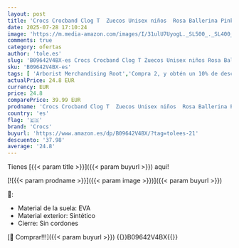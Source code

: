 ```yaml
---
layout: post
title: 'Crocs Crocband Clog T  Zuecos Unisex niños  Rosa Ballerina Pink  22/23 EU'
date: 2025-07-28 17:10:24
image: 'https://m.media-amazon.com/images/I/31ulU7UyogL._SL500_._SL400_.jpg'
comments: true
category: ofertas
author: 'tole.es'
slug: 'B09642V4BX-es Crocs Crocband Clog T Zuecos Unisex niños Rosa Ballerina...'
sku: 'B09642V4BX-es'
tags: [ 'Arborist Merchandising Root','Compra 2, y obtén un 10% de descuento','Compra 2, y obtén un 10% de descuento_Shoes1','Crocs Shoes','Moda','Moda Niña','Self Service','Special Features Stores','Zapatos de niña','Zuecos y mules para niña','c8538d25-3af9-48d3-aeff-5f3ce5572a36_0','c8538d25-3af9-48d3-aeff-5f3ce5572a36_6301','c8538d25-3af9-48d3-aeff-5f3ce5572a36_6501','crocs','zuecos','🇪🇸', ]
actualPrice: 24.8 EUR
currency: EUR
price: 24.8
comparePrice: 39.99 EUR
prodname: 'Crocs Crocband Clog T  Zuecos Unisex niños  Rosa Ballerina Pink  22/23 EU'
country: 'es'
flag: '🇪🇸'
brand: 'Crocs'
buyurl: 'https://www.amazon.es/dp/B09642V4BX/?tag=tolees-21'
descuento: '37.98'
average: '24.8'
---
```


Tienes [{{< param title >}}]({{< param buyurl >}}) aqui!

[![{{< param prodname >}}]({{< param image >}})]({{< param buyurl >}})

🔎:

- Material de la suela: EVA
- Material exterior: Sintético
- Cierre: Sin cordones

[🛒 Comprar!!!]({{< param buyurl >}})
{{<world>}}B09642V4BX{{</world>}}
